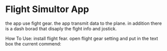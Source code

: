 # Flight Simultor App
the app use fight gear.
the app transmit data to the plane.
in addition there is a dash borad that disaply the flght info and jostick.

How To Use:
install flight fear.
open flight gear setting and put in the text box the current commend:


